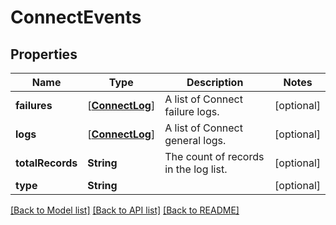 # ConnectEvents

## Properties
Name | Type | Description | Notes
------------ | ------------- | ------------- | -------------
**failures** | [[**ConnectLog**](ConnectLog.md)] | A list of Connect failure logs. | [optional] 
**logs** | [[**ConnectLog**](ConnectLog.md)] | A list of Connect general logs. | [optional] 
**totalRecords** | **String** | The count of records in the log list. | [optional] 
**type** | **String** |  | [optional] 

[[Back to Model list]](../README.md#documentation-for-models) [[Back to API list]](../README.md#documentation-for-api-endpoints) [[Back to README]](../README.md)


